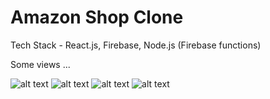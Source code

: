 # Amazon Shop Clone

Tech Stack - React.js, Firebase, Node.js (Firebase functions)

Some views ... 

![alt text]("https://github.com/niteshsh4rma/amazon-shop-clone/blob/main/screenshots/Screenshot%20(367).png")
![alt text]("https://github.com/niteshsh4rma/amazon-shop-clone/blob/main/screenshots/Screenshot%20(368).png")
![alt text]("https://github.com/niteshsh4rma/amazon-shop-clone/blob/main/screenshots/Screenshot%20(369).png")
![alt text]("https://github.com/niteshsh4rma/amazon-shop-clone/blob/main/screenshots/Screenshot%20(370).png")
